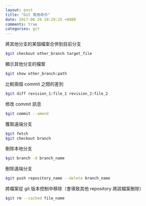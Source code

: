 ```yaml
---
layout: post
title: "Git 常用命令"
date: 2017-06-28 10:29:25 +0800
comments: true
categories: git 
---
```

將其他分支的某個檔案合併到目前分支
```bash
$git checkout other_branch target_file
```
顯示其他分支的檔案
```bash
$git show other_branch:path
```
比較兩個 commit 之間的差別
```bash
$git diff revision_1:file_1 revision_2:file_2
```
修改 commit 訊息
```bash
$git commit --amend
```
獲取遠端分支
```bash
$git fetch
$git checkout branch
```
刪除本地分支
```bash
$git branch -d branch_name
```
刪除遠端分支
```bash
$git push repository_name --delete branch_name
```
將檔案從 git 版本控制中移除（會導致其他 repository 將該檔案刪除）
```bash
$git rm --cached file_name
```
